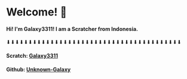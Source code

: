 # Welcome! 👋

#### Hi! I'm Galaxy3311! I am a Scratcher from Indonesia.
⬇⬇⬇⬇⬇⬇⬇⬇⬇⬇⬇⬇⬇⬇⬇⬇⬇⬇⬇⬇⬇⬇⬇⬇⬇⬇⬇⬇⬇⬇⬇⬇⬇⬇⬇⬇⬇⬇⬇⬇ 
#### Scratch: <a href="https://scratch.mit.edu/users/Galaxy3311/">Galaxy3311</a> 
#### Github: <a href="https://github.com/Unknown-Galaxy">Unknown-Galaxy</a>
